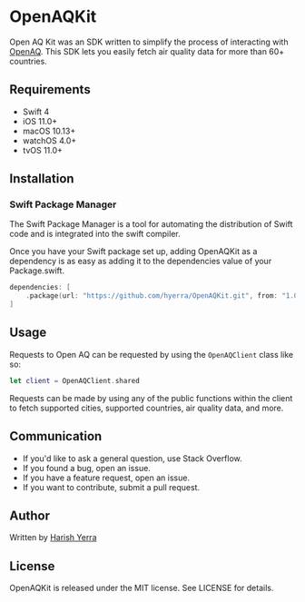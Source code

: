 # OpenAQKit
Open AQ Kit was an SDK written to simplify the process of interacting with [OpenAQ](openaq.org). This SDK lets you easily fetch air quality data for more than 60+ countries.

## Requirements
* Swift 4
* iOS 11.0+
* macOS 10.13+
* watchOS 4.0+
* tvOS 11.0+

## Installation
### Swift Package Manager
The Swift Package Manager is a tool for automating the distribution of Swift code and is integrated into the swift compiler.

Once you have your Swift package set up, adding OpenAQKit as a dependency is as easy as adding it to the dependencies value of your Package.swift.

```swift
dependencies: [
    .package(url: "https://github.com/hyerra/OpenAQKit.git", from: "1.0.1")
]
```
## Usage
Requests to Open AQ can be requested by using the `OpenAQClient` class like so:
```swift
let client = OpenAQClient.shared
```

Requests can be made by using any of the public functions within the client to fetch supported cities, supported countries, air quality data, and more.

## Communication
* If you'd like to ask a general question, use Stack Overflow.
* If you found a bug, open an issue.
* If you have a feature request, open an issue.
* If you want to contribute, submit a pull request.

## Author
Written by [Harish Yerra](https://twitter.com/harishyerra4)
## License
OpenAQKit is released under the MIT license. See LICENSE for details.
